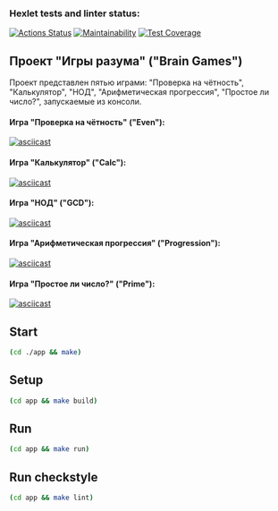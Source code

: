### Hexlet tests and linter status:
[![Actions Status](https://github.com/YuriyKuznecov/java-project-61/actions/workflows/hexlet-check.yml/badge.svg)](https://github.com/YuriyKuznecov/java-project-61/actions)
[![Maintainability](https://api.codeclimate.com/v1/badges/ff05241b4521a91946fe/maintainability)](https://codeclimate.com/github/YuriyKuznecov/java-project-61/maintainability)
[![Test Coverage](https://api.codeclimate.com/v1/badges/ff05241b4521a91946fe/test_coverage)](https://codeclimate.com/github/YuriyKuznecov/java-project-61/test_coverage)

## Проект "Игры разума" ("Brain Games")
Проект представлен  пятью играми: "Проверка на чётность", "Калькулятор", "НОД", "Арифметическая прогрессия", "Простое ли число?", запускаемые из кoнсоли.

#### Игра "Проверка на чётность" ("Even"):
[![asciicast](https://asciinema.org/a/hwQmYLsJgaL3OFL0wATT3GrCi.svg)](https://asciinema.org/a/hwQmYLsJgaL3OFL0wATT3GrCi)
#### Игра "Калькулятор" ("Calc"):
[![asciicast](https://asciinema.org/a/672900.svg)](https://asciinema.org/a/672900)
#### Игра "НОД" ("GCD"):
[![asciicast](https://asciinema.org/a/672909.svg)](https://asciinema.org/a/672909)
#### Игра "Арифметическая прогрессия" ("Progression"):
[![asciicast](https://asciinema.org/a/672915.svg)](https://asciinema.org/a/672915)
#### Игра "Простое ли число?" ("Prime"):
[![asciicast](https://asciinema.org/a/672917.svg)](https://asciinema.org/a/672917)

## Start

```bash
(cd ./app && make)
```

## Setup

```bash
(cd app && make build)
```

## Run

```bash
(cd app && make run)
```

## Run checkstyle

```bash
(cd app && make lint)
```

